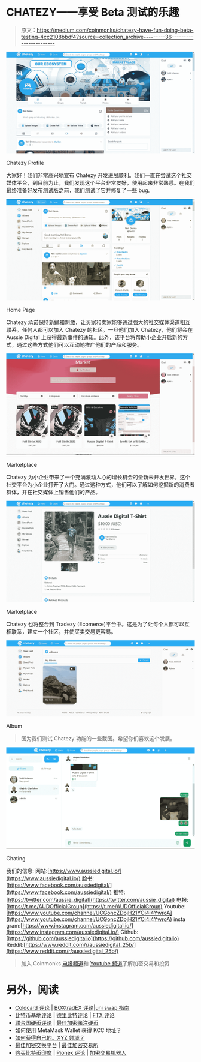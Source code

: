 # CHATEZY——享受 Beta 测试的乐趣

> 原文：<https://medium.com/coinmonks/chatezy-have-fun-doing-beta-testing-4cc2108bbdf4?source=collection_archive---------36----------------------->

![](img/1ae6d3fb61be981c77390210d8fa28ef.png)

Chatezy Profile

大家好！我们非常高兴地宣布 Chatezy 开发进展顺利。我们一直在尝试这个社交媒体平台，到目前为止，我们发现这个平台非常友好，使用起来非常熟悉。在我们最终准备好发布测试版之前，我们测试了它并修复了一些 bug。

![](img/2a38262f939340b15d44feed09ffb316.png)

Home Page

Chatezy 承诺保持新鲜和刺激，让买家和卖家能够通过强大的社交媒体渠道相互联系。任何人都可以加入 Chatezy 的社区。一旦他们加入 Chatezy，他们将会在 Aussie Digital 上获得最新事件的通知。此外，该平台将帮助小企业开启新的方式，通过这些方式他们可以互动地推广他们的产品和服务。

![](img/f51d83d492a6b610f3164c9f51cde7b2.png)

Marketplace

Chatezy 为小企业带来了一个充满激动人心的增长机会的全新未开发世界。这个社交平台为小企业打开了大门。通过这种方式，他们可以了解如何挖掘新的消费者群体，并在社交媒体上销售他们的产品。

![](img/6d9628643ec70cc86521ca6367ab2ec0.png)

Marketplace

Chatezy 也将整合到 Tradezy (Ecomerce)平台中。这是为了让每个人都可以互相联系，建立一个社区，并使买卖交易更容易。

![](img/65983025b4ce35646f2bbe36e6bace04.png)

Album

> 图为我们测试 Chatezy 功能的一些截图。希望你们喜欢这个发展。

![](img/04bdfa66f5ae3a52be642d8f217b1684.png)

Chating

我们的信息:
网站:[https://www.aussiedigital.io/](https://www.aussiedigital.io/)
脸书:[https://www.facebook.com/aussiedigital/](https://www.facebook.com/aussiedigital/)
推特:[https://twitter.com/aussie_digital](https://twitter.com/aussie_digital)
电报:[https://t.me/AUDOfficialGroup](https://t.me/AUDOfficialGroup)
Youtube:[https://www.youtube.com/channel/UCGoncZDbjH21YOi4i4YwroA](https://www.youtube.com/channel/UCGoncZDbjH21YOi4i4YwroA)
insta gram:[https://www.instagram.com/aussiedigital.io/](https://www.instagram.com/aussiedigital.io/)
Github:[https://github.com/aussiedigitalio](https://github.com/aussiedigitalio)
Reddit:[https://www.reddit.com/r/aussiedigital_25b/](https://www.reddit.com/r/aussiedigital_25b/)

> 加入 Coinmonks [电报频道](https://t.me/coincodecap)和 [Youtube 频道](https://www.youtube.com/c/coinmonks/videos)了解加密交易和投资

# 另外，阅读

*   [Coldcard 评论](https://coincodecap.com/coldcard-review) | [BOXtradEX 评论](https://coincodecap.com/boxtradex-review)|[uni swap 指南](https://coincodecap.com/uniswap)
*   [比特币基地评论](/coinmonks/coinbase-review-6ef4e0f56064) | [德里比特评论](/coinmonks/deribit-review-options-fees-apis-and-testnet-2ca16c4bbdb2) | [FTX 评论](/coinmonks/ftx-crypto-exchange-review-53664ac1198f)
*   [联合国硬币评论](https://coincodecap.com/unocoin-review) | [最佳加密赌注硬币](https://coincodecap.com/best-crypto-staking-coins)
*   如何使用 MetaMask Wallet 获得 KCC 地址？
*   [如何获得自己的。XYZ 领域？](https://coincodecap.com/xyz-domain)
*   [最佳加密交换平台](https://coincodecap.com/best-crypto-swap-platforms) | [最佳加密交易所](https://coincodecap.com/crypto-exchange)
*   [购买比特币印度](/coinmonks/buy-bitcoin-in-india-feb50ddfef94) | [Pionex 评论](/coinmonks/pionex-review-exchange-with-crypto-trading-bot-1e459d0191ea) | [加密交易机器人](/coinmonks/crypto-trading-bot-c2ffce8acb2a)